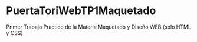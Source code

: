 # PuertaToriWebTP1Maquetado
Primer Trabajo Practico de la Materia Maquetado y Diseño WEB (solo HTML y CSS)
